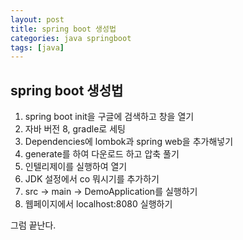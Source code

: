 ```yaml
---
layout: post
title: spring boot 생성법
categories: java springboot
tags: [java]
---
```


spring boot 생성법
----------------------
 
1. spring boot init을 구글에 검색하고 창을 열기
2. 자바 버전 8, gradle로 세팅 
3. Dependencies에 lombok과 spring web을 추가해넣기
4. generate를 하여 다운로드 하고 압축 풀기
5. 인텔리제이를 실행하여 열기
6. JDK 설정에서 co 뭐시기를 추가하기
7. src -> main -> DemoApplication를 실행하기
8. 웹페이지에서 localhost:8080 실행하기

그럼 끝난다.
